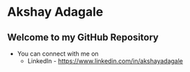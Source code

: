 # Akshay Adagale 
 
## Welcome to my GitHub Repository

- You can connect with me on 
  - LinkedIn - https://www.linkedin.com/in/akshayadagale

<!--

Here are some ideas to get you started:

- 🔭 I’m currently working on ...
- 🌱 I’m currently learning ...
- 👯 I’m looking to collaborate on ...
- 🤔 I’m looking for help with ...
- 💬 Ask me about ...
- 📫 How to reach me: ...
- 😄 Pronouns: ...
- ⚡ Fun fact: ...
-->
